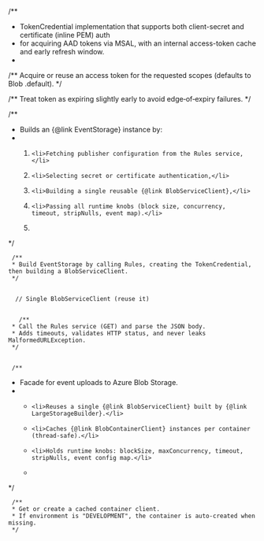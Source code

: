 /**
 * TokenCredential implementation that supports both client-secret and certificate (inline PEM) auth
 * for acquiring AAD tokens via MSAL, with an internal access-token cache and early refresh window.
 *


 /** Acquire or reuse an access token for the requested scopes (defaults to Blob .default). */


  /** Treat token as expiring slightly early to avoid edge‑of‑expiry failures. */


  /**
 * Builds an {@link EventStorage} instance by:
 * <ol>
 *     <li>Fetching publisher configuration from the Rules service,</li>
 *     <li>Selecting secret or certificate authentication,</li>
 *     <li>Building a single reusable {@link BlobServiceClient},</li>
 *     <li>Passing all runtime knobs (block size, concurrency, timeout, stripNulls, event map).</li>
 * </ol>
 */

     /**
     * Build EventStorage by calling Rules, creating the TokenCredential, then building a BlobServiceClient.
     */


      // Single BlobServiceClient (reuse it)


       /**
     * Call the Rules service (GET) and parse the JSON body.
     * Adds timeouts, validates HTTP status, and never leaks MalformedURLException.
     */


     /**
 * Facade for event uploads to Azure Blob Storage.
 * <ul>
 *     <li>Reuses a single {@link BlobServiceClient} built by {@link LargeStorageBuilder}.</li>
 *     <li>Caches {@link BlobContainerClient} instances per container (thread-safe).</li>
 *     <li>Holds runtime knobs: blockSize, maxConcurrency, timeout, stripNulls, event config map.</li>
 * </ul>
 */

     /**
     * Get or create a cached container client.
     * If environment is "DEVELOPMENT", the container is auto-created when missing.
     */
